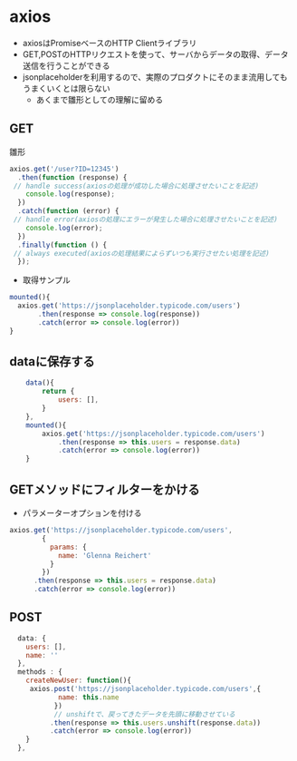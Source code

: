 # axios

- axiosはPromiseベースのHTTP Clientライブラリ
- GET,POSTのHTTPリクエストを使って、サーバからデータの取得、データ送信を行うことができる
- jsonplaceholderを利用するので、実際のプロダクトにそのまま流用してもうまくいくとは限らない
  - あくまで雛形としての理解に留める

## GET

雛形

```js
axios.get('/user?ID=12345')
  .then(function (response) {
 // handle success(axiosの処理が成功した場合に処理させたいことを記述)
    console.log(response);
  })
  .catch(function (error) {
 // handle error(axiosの処理にエラーが発生した場合に処理させたいことを記述)
    console.log(error);
  })
  .finally(function () {
 // always executed(axiosの処理結果によらずいつも実行させたい処理を記述)
  });
```

- 取得サンプル

```js
mounted(){
  axios.get('https://jsonplaceholder.typicode.com/users')
       .then(response => console.log(response))
       .catch(error => console.log(error))
}
```

## dataに保存する

```js
    data(){
        return {
            users: [],
        }
    },
    mounted(){
        axios.get('https://jsonplaceholder.typicode.com/users')
            .then(response => this.users = response.data)
            .catch(error => console.log(error))
    }
```

## GETメソッドにフィルターをかける

- パラメーターオプションを付ける

```js
axios.get('https://jsonplaceholder.typicode.com/users',
        {
          params: {
            name: 'Glenna Reichert'
          }
        })
      .then(response => this.users = response.data)
      .catch(error => console.log(error))
```

## POST

```js
  data: {
    users: [],
    name: ''
  },
  methods : {
    createNewUser: function(){
     axios.post('https://jsonplaceholder.typicode.com/users',{
            name: this.name
           })
           // unshiftで、戻ってきたデータを先頭に移動させている
          .then(response => this.users.unshift(response.data))
          .catch(error => console.log(error))     
    }
  },
```
